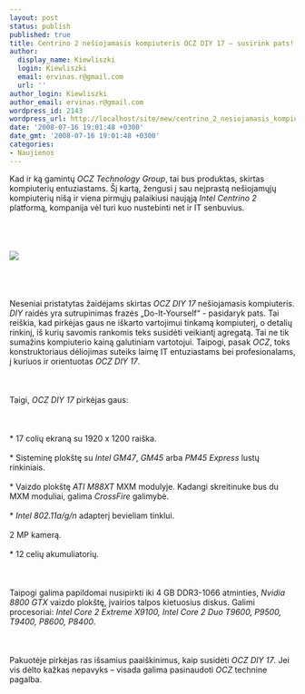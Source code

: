 ```yaml
---
layout: post
status: publish
published: true
title: Centrino 2 nešiojamasis kompiuteris OCZ DIY 17 — susirink pats!
author:
  display_name: Kiewliszki
  login: Kiewliszki
  email: ervinas.r@gmail.com
  url: ''
author_login: Kiewliszki
author_email: ervinas.r@gmail.com
wordpress_id: 2143
wordpress_url: http://localhost/site/new/centrino_2_nesiojamasis_kompiuteris_ocz_diy_17_-_susirink_pats/
date: '2008-07-16 19:01:48 +0300'
date_gmt: '2008-07-16 19:01:48 +0300'
categories:
- Naujienos
---
```

<p>Kad ir ką gamintų <i>OCZ Technology Group</i>, tai bus produktas, skirtas kompiuterių entuziastams. Šį kartą, žengusi į sau neįprastą nešiojamųjų kompiuterių nišą ir viena pirmųjų palaikiusi naująją <i>Intel Centrino 2</i> platformą, kompanija vėl turi kuo nustebinti net ir IT senbuvius.<br />
<br><br />
<br><br><img src="http://www.technews.lt/upl/Failai/88572.jpg"><br><br />
<br><br />
<br>Neseniai pristatytas žaidėjams skirtas <i>OCZ DIY 17</i> nešiojamasis kompiuteris. <i>DIY</i> raidės yra sutrupinimas frazės „Do-It-Yourself“ - pasidaryk pats. Tai reiškia, kad pirkėjas gaus ne iškarto  vartojimui tinkamą kompiuterį, o detalių rinkinį, iš kurių savomis rankomis teks susidėti veikiantį agregatą. Tai ne tik sumažins kompiuterio kainą galutiniam vartotojui. Taipogi, pasak <i>OCZ</i>, toks konstruktoriaus dėliojimas suteiks laimę IT entuziastams bei profesionalams, į kuriuos ir orientuotas <i>OCZ DIY 17</i>.<br />
<br><br />
<br>Taigi, <i>OCZ DIY 17</i> pirkėjas gaus:<br />
<br><br />
<br>* 17 colių ekraną su 1920 x 1200 raiška.<br />
<br>* Sisteminę plokštę su <i>Intel GM47</i>, <i>GM45</i> arba <i>PM45 Express</i> lustų rinkiniais.<br />
<br>* Vaizdo plokštę <i>ATI M88XT</i> MXM modulyje. Kadangi skreitinuke bus du MXM moduliai, galima <i>CrossFire</i> galimybė.<br />
<br>* <i>Intel 802.11a/g/n</i> adapterį bevieliam tinklui.<br />
<br>2 MP kamerą.<br />
<br>* 12 celių akumuliatorių.<br />
<br><br />
<br>Taipogi galima papildomai nusipirkti iki 4 GB DDR3-1066 atminties, <i>Nvidia 8800 GTX</i> vaizdo plokštę, įvairios talpos kietuosius diskus. Galimi procesoriai: <i>Intel Core 2 Extreme X9100, Intel Core 2 Duo T9600, P9500, T9400, P8600, P8400</i>.<br />
<br><br />
<br>Pakuotėje pirkėjas ras išsamius paaiškinimus, kaip susidėti <i>OCZ DIY 17</i>. Jei vis dėlto kažkas nepavyks – visada galima pasinaudoti <i>OCZ</i> technine pagalba.<br />
<br><br />
<br><br />
<br> </p>
